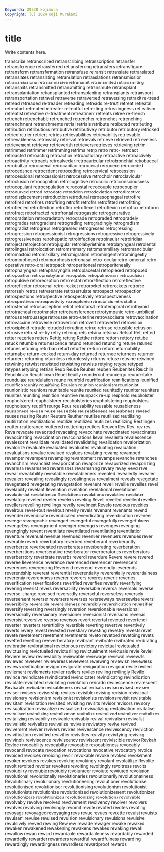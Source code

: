 ```yaml
---
Keywords: 29538 kojimura
Copyright: (C) 2024 Koji Murakami
---
```


# title

Write contents here.



transcribe retranscribed retranscribing retranscription retransfer retransference
retransferred retransferring retransfers retransfigure retransform retransformation retransfuse retransit retranslate retranslated
retranslates retranslating retranslation retranslations retransmission retransmissions retransmissive retransmit retransmited retransmiting
retransmits retransmitted retransmitting retransmute retransplant retransplantation retransplanted retransplanting retransplants retransport
retransportation retravel retraverse retraversed retraversing retraxit re-tread retread retreaded re-treader
retreading retreads re-treat retreat retreatal retreatant retreated retreater retreatful retreating
retreatingness retreatism retreatist retreative re-treatment retreatment retreats retree re-trench retrench
retrenchable retrenched retrencher retrenches retrenching retrenchment retrenchments retrial retrials retribute
retributed retributing retribution retributions retributive retributively retributor retributory retricked retried
retrier retriers retries retrievabilities retrievability retrievable retrievableness retrievably retrieval retrievals
retrieve retrieved retrieveless retrievement retriever retrieverish retrievers retrieves retrieving retrim
retrimmed retrimmer retrimming retrims retrip retro retro- retroact retroacted retroacting
retroaction retroactionary retroactive retroactively retroactivity retroacts retroalveolar retroauricular retrobronchial retrobuccal
retrobulbar retrocaecal retrocardiac retrocecal retrocede retroceded retrocedence retrocedent retroceding retrocervical
retrocession retrocessional retrocessionist retrocessive retrochoir retroclavicular retroclusion retrocognition retrocognitive retrocolic
retroconsciousness retrocopulant retrocopulation retrocostal retrocouple retrocoupler retrocurved retrod retrodate retrodden
retrodeviation retrodirective retrodisplacement retroduction retrodural retroesophageal retrofire retrofired retrofires retrofiring
retrofit retrofits retrofitted retrofitting retroflected retroflection retroflex retroflexed retroflexion retroflux
retroform retrofract retrofracted retrofrontal retrogastric retrogenerative retrogradation retrogradatory retrograde retrograded
retrogradely retrogrades retrogradient retrograding retrogradingly retrogradism retrogradist retrogress retrogressed retrogresses
retrogressing retrogression retrogressionist retrogressions retrogressive retrogressively retrogressiveness retrohepatic retroinfection retroinsular
retroiridian retroject retrojection retrojugular retrolabyrinthine retrolaryngeal retrolental retrolingual retrolocation retromammary
retromammillary retromandibular retromastoid retromaxillary retromigration retromingent retromingently retromorphosed retromorphosis retronasal
retro-ocular retro-omental retro-operative retro-oral retropack retroperitoneal retroperitoneally retropharyngeal retropharyngitis retroplacental
retroplexed retroposed retroposition retropresbyteral retropubic retropulmonary retropulsion retropulsive retroreception retrorectal
retroreflection retroreflective retroreflector retrorenal retro-rocket retrorocket retrorockets retrorse retrorsely retros
retroserrate retroserrulate retrospect retrospection retrospections retrospective retrospectively retrospectiveness retrospectives retrospectivity
retrosplenic retrostalsis retrostaltic retrosternal retrosusception retrot retrotarsal retrotemporal retrothyroid retrotracheal
retrotransfer retrotransference retrotympanic retro-umbilical retrouss retroussage retrousse retro-uterine retrovaccinate retrovaccination
retrovaccine retroverse retroversion retrovert retroverted retrovision retroxiphoid retrude retruded retruding
retrue retruse retrusible retrusion retrusive retrust re-try retry retrying rets
retsina retsinas Retsof Rett retted retter retteries rettery Rettig retting
Rettke rettore rettorn rettory retube retuck retumble retumescence retund retunded
retunding retune retuned retunes retuning returban returf returfer re-turn return
returnability returnable return-cocked return-day returned returnee returnees returner returners returning
returnless returnlessly returns retuse retwine retwined retwining retwist retwisted retwisting
retwists retying retype retyped retypes retyping retzian Reub Reube Reuben
reuben Reubenites Reuchlin Reuchlinian Reuchlinism Reuel Reuilly reundercut reundergo reundertake
reundulate reundulation reune reunfold reunification reunifications reunified reunifies reunify reunifying
Reunion reunion reunionism reunionist reunionistic reunions reunitable reunite reunited reunitedly
reuniter reuniters reunites reuniting reunition reunitive reunpack re-up reuphold reupholster
reupholstered reupholsterer reupholsteries reupholstering reupholsters reupholstery reuplift reurge Reus reusability
reusable reusableness reusabness re-use reuse reuseable reuseableness reuseabness reused reuses
reusing Reuter Reuters Reuther reutilise reutilised reutilising reutilization reutilizations reutilize
reutilized reutilizes reutilizing Reutlingen reutter reutterance reuttered reuttering reutters Reuven
Rev Rev. rev rev. Reva revacate revacated revacating revaccinate revaccinated
revaccinates revaccinating revaccination revaccinations Reval revalenta revalescence revalescent revalidate revalidated
revalidating revalidation revalorization revalorize revaluate revaluated revaluates revaluating revaluation revaluations
revalue revalued revalues revaluing revamp revamped revamper revampers revamping revampment
revamps revanche revanches revanchism revanchist revaporization revaporize revaporized revaporizing revarnish
revarnished revarnishes revarnishing revary revay Revd reve reveal revealability revealable
revealableness revealed revealedly revealer revealers revealing revealingly revealingness revealment reveals
revegetate revegetated revegetating revegetation revehent reveil reveille reveilles revel revelability
revelant Revelation revelation revelational revelationer revelationist revelationize Revelations revelations revelative
revelator revelatory reveled reveler revelers reveling Revell revelled revellent reveller
revellers revelling revellings revelly revelment Revelo revelous revelries revelrous revel-rout
revelrout revelry revels revenant revenants revend revender revendicate revendicated revendicating
revendication reveneer revenge revengeable revenged revengeful revengefully revengefulness revengeless revengement
revenger revengers revenges revenging revengingly revent reventilate reventilated reventilating reventilation
reventure revenual revenue revenued revenuer revenuers revenues rever reverable reverb
reverbatory reverbed reverberant reverberantly reverberate reverberated reverberates reverberating reverberation reverberations
reverberative reverberator reverberatories reverberators reverberatory reverbrate reverbs reverdi reverdure Revere
revere revered reveree Reverence reverence reverenced reverencer reverencers reverences reverencing
Reverend reverend reverendly reverends reverendship reverent reverential reverentiality reverentially reverentialness
reverently reverentness reverer reverers reveres reverie reveries reverification reverifications reverified
reverifies reverify reverifying revering reverist revers reversability reversable reversal reversals
reverse reverse-charge reversed reversedly reverseful reverseless reversely reversement reverser reversers
reverses reverseways reversewise reversi reversibility reversible reversibleness reversibly reversification reversifier
reversify reversing reversingly reversion reversionable reversional reversionally reversionary reversioner reversionist
reversions reversis reversist reversive reverso reversos revert revertal reverted revertendi
reverter reverters revertibility revertible reverting revertive revertively reverts revery revest
revested revestiary revesting revestry revests revet revete revetement revetment revetments
reveto revetoed revetoing revets revetted revetting reveverberatory revibrant revibrate revibrated
revibrating revibration revibrational revictorious revictory revictual revictualed revictualing revictualled revictualling
revictualment revictuals revie Reviel Reviere review reviewability reviewable reviewage reviewal
reviewals reviewed reviewer revieweress reviewers reviewing reviewish reviewless reviews revification
revigor revigorate revigoration revigour revile reviled revilement revilements reviler revilers
reviles reviling revilingly Revillo revince revindicate revindicated revindicates revindicating revindication
reviolate reviolated reviolating reviolation revirado revirescence revirescent Revisable revisable revisableness
revisal revisals revise revised revisee reviser revisers revisership revises revisible
revising revision revisional revisionary revisionism revisionist revisionists revisions revisit revisitable
revisitant revisitation revisited revisiting revisits revisor revisors revisory revisualization revisualize
revisualized revisualizing revitalisation revitalise revitalised revitalising revitalization revitalize revitalized revitalizer
revitalizes revitalizing revivability revivable revivably revival revivalism revivalist revivalistic revivalists
revivalize revivals revivatory revive revived revivement reviver revivers revives revivescence
revivescency reviviction revivification revivified revivifier revivifies revivify revivifying reviving revivingly
reviviscence reviviscency reviviscent reviviscible revivor Revkah Revloc revocability revocabilty revocable
revocableness revocably revocandi revocate revocation revocations revocative revocatory revoice revoiced
revoices revoicing revoir revokable revoke revoked revokement revoker revokers revokes
revoking revokingly revolant revolatilize Revolite revolt revolted revolter revolters revolting
revoltingly revoltress revolts revolubility revoluble revolubly revolunteer revolute revoluted revolution
revolutional revolutionally revolutionaries revolutionarily revolutionariness Revolutionary revolutionary revolutioneering revolutioner revolutionise
revolutionised revolutioniser revolutionising revolutionism revolutionist revolutionists revolutionize revolutionized revolutionizement revolutionizer
revolutionizers revolutionizes revolutionizing revolutions revolvable revolvably revolve revolved revolvement revolvency
revolver revolvers revolves revolving revolvingly revomit revote revoted revotes revoting
revoyage revoyaged revoyaging revs revue revues revuette revuist revuists revulsant
revulse revulsed revulsion revulsionary revulsions revulsive revulsively revved revving Rew
rew rewade rewager rewake rewaked rewaken rewakened rewakening rewakens rewakes
rewaking rewall rewallow rewan reward rewardable rewardableness rewardably rewarded rewardedly
rewarder rewarders rewardful rewardfulness rewarding rewardingly rewardingness rewardless rewardproof rewards
